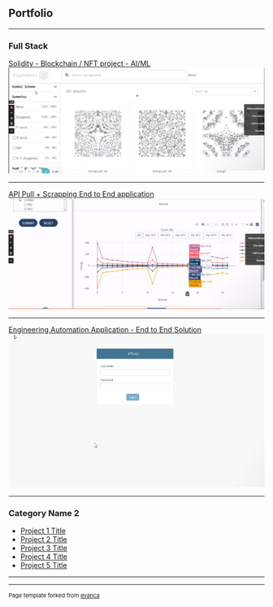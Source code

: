 ## Portfolio

---

### Full Stack 

[Solidity - Blockchain / NFT project - AI/ML](https://www.loom.com/share/a13c77ccd6f2433bb82b2aa01af0c4d0)
<img src="images/dummy_thumbnail1.jpg?raw=true"/>

---
[API Pull + Scrapping End to End application ](https://www.loom.com/share/8db51c936fa94eb8b04154bffd206d41)
<img src="images/dummy_thumbnail.jpg?raw=true"/>

---
[Engineering Automation Application - End to End Solution](https://www.loom.com/share/90d300e999b44a8498b74a49f471b0d3)
<img src="images/dummy_thumbnail2.jpg?raw=true"/>

---

### Category Name 2

- [Project 1 Title](http://example.com/)
- [Project 2 Title](http://example.com/)
- [Project 3 Title](http://example.com/)
- [Project 4 Title](http://example.com/)
- [Project 5 Title](http://example.com/)

---




---
<p style="font-size:11px">Page template forked from <a href="https://github.com/evanca/quick-portfolio">evanca</a></p>
<!-- Remove above link if you don't want to attibute -->
